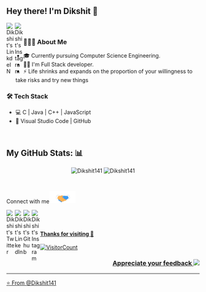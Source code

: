 <h2> Hey there! I'm Dikshit 🌟</h2>

<a href="https://www.linkedin.com/in/dikshitkapoor/">
  <img align="left" alt="Dikshit's LinkdeIN" width="22px" src="https://cdn2.iconfinder.com/data/icons/social-media-2199/64/social_media_isometric_14-linkedin-256.png" />
</a>
<a href="https://www.instagram.com/kapoor.dikshit/">
  <img align="left" alt="Dikshit's Instagram" width="22px" src="https://cdn2.iconfinder.com/data/icons/social-media-2199/64/social_media_isometric_3-instagram-256.png" />
</a>
<br>
<h3> 👨🏻‍💻 About Me </h3>

- 🎓 Currently pursuing Computer Science Engineering.
- 👨‍💻 I'm Full Stack developer. 
- ⚡ Life shrinks and expands on the proportion of your willingness to take risks and try new things 

<h3>🛠 Tech Stack</h3>

- 💻 C | Java | C++ | JavaScript
- 🔧 Visual Studio Code | GitHub


<br>

## My GitHub Stats: 📊
<p align="center">
  <img height="180em" src="https://github-readme-stats.vercel.app/api?username=Dikshit141&theme=radical&show_icons=true&count_private=true" alt="Dikshit141":: Profile Stats" />
  <img height="180em" src="https://github-readme-stats.vercel.app/api/top-langs/?username=Dikshit141&langs_count=8&theme=radical&layout=compact" alt="Dikshit141":: Top Langs" />
</p>

<br>

Connect with me<img src="https://github.com/SatYu26/SatYu26/blob/master/Assets/Handshake.gif" height="32px">
<p>
 <a href="https://twitter.com/Dikshit_kapoor">
  <img align="left" alt="Dikshit's Twitter" width="22px" src="https://cdn.jsdelivr.net/npm/simple-icons@v3/icons/twitter.svg" />
 </a>
<a href="https://www.linkedin.com/in/dikshitkapoor/">
  <img align="left" alt="Dikshit's LinkedIn" width="22px" src="https://cdn.jsdelivr.net/npm/simple-icons@v3/icons/linkedin.svg" />
</a>
<a href="https://github.com/Dikshit141">
  <img align="left" alt="Dikshit's Github" width="22px" src="https://cdn.jsdelivr.net/npm/simple-icons@v3/icons/github.svg" />
</a>
 <a href="https://www.instagram.com/kapoor.dikshit/">
   <img align="left" alt="Dikshit's Instagram" width="22px" src="https://cdn.jsdelivr.net/npm/simple-icons@3.13.0/icons/instagram.svg" />
 <br>
 <br>
 
 #### Thanks for visiting :gift:
![VisitorCount](https://profile-counter.glitch.me/Dikshit141/count.svg)

<h3 align="right">Appreciate your feedback <img src="https://media.giphy.com/media/26FPJGjhefSJuaRhu/giphy.gif" width="60px"></h3>

---

⭐️ From [@Dikshit141](https://github.com/Dikshit141)
